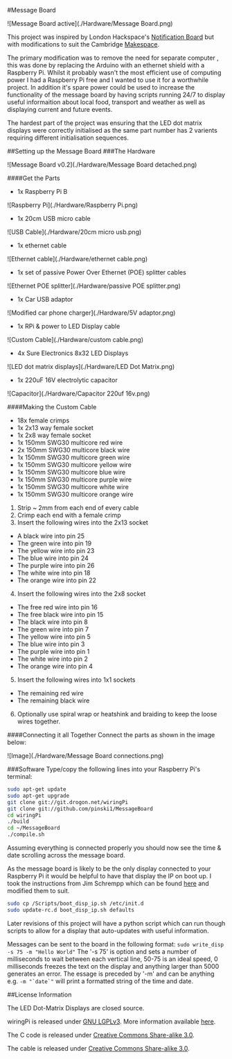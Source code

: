 #Message Board

![Message Board active](./Hardware/Message Board.png)

This project was inspired by London Hackspace's [Notification Board](https://wiki.london.hackspace.org.uk/view/Project:Notification_Board) but with modifications to suit the Cambridge [Makespace](http://makespace.org/).

The primary modification was to remove the need for separate computer , this was done by replacing the Arduino with an ethernet shield with a Raspberry Pi. Whilst it probably wasn't the most efficient use of computing power I had a Raspberry Pi free and I wanted to use it for a worthwhile project. In addition it's spare power could be used to increase the functionality of the message board by having scripts running 24/7 to display useful informaition about local food, transport and weather as well as displaying current and future events.

The hardest part of the project was ensuring that the LED dot matrix displays were correctly initialised as the same part number has 2 varients requiring different initialisation sequences.

##Setting up the Message Board
###The Hardware

![Message Board v0.2](./Hardware/Message Board detached.png)

####Get the Parts
* 1x Raspberry Pi B

![Raspberry Pi](./Hardware/Raspberry Pi.png)

* 1x 20cm USB micro cable

![USB Cable](./Hardware/20cm micro usb.png)

* 1x ethernet cable

![Ethernet cable](./Hardware/ethernet cable.png)

* 1x set of passive Power Over Ethernet (POE) splitter cables

![Ethernet POE splitter](./Hardware/passive POE splitter.png)

* 1x Car USB adaptor

![Modified car phone charger](./Hardware/5V adaptor.png)

* 1x RPi & power to LED Display cable

![Custom Cable](./Hardware/custom cable.png)

* 4x Sure Electronics 8x32 LED Displays

![LED dot matrix displays](./Hardware/LED Dot Matrix.png)

* 1x 220uF 16V electrolytic capacitor

![Capacitor](./Hardware/Capacitor 220uf 16v.png)

####Making the Custom Cable
* 18x female crimps
* 1x 2x13 way female socket
* 1x 2x8 way female socket
* 1x 150mm SWG30 multicore red wire
* 2x 150mm SWG30 multicore black wire
* 1x 150mm SWG30 multicore green wire
* 1x 150mm SWG30 multicore yellow wire
* 1x 150mm SWG30 multicore blue wire
* 1x 150mm SWG30 multicore purple wire
* 1x 150mm SWG30 multicore white wire
* 1x 150mm SWG30 multicore orange wire

1. Strip ~ 2mm from each end of every cable
2. Crimp each end with a female crimp
3. Insert the following wires into the 2x13 socket
 * A black wire into pin 25
 * The green wire into pin 19
 * The yellow wire into pin 23
 * The blue wire into pin 24
 * The purple wire into pin 26
 * The white wire into pin 18
 * The orange wire into pin 22
4. Insert the following wires into the 2x8 socket
 * The free red wire into pin 16
 * The free black wire into pin 15
 * The black wire into pin 8
 * The green wire into pin 7
 * The yellow wire into pin 5
 * The blue wire into pin 3
 * The purple wire into pin 1
 * The white wire into pin 2
 * The orange wire into pin 4
5. Insert the following wires into 1x1 sockets
 * The remaining red wire
 * The remaining black wire
6. Optionally use spiral wrap or heatshink and braiding to keep the loose wires together.

####Connecting it all Together
Connect the parts as shown in the image below:

![Image](./Hardware/Message Board connections.png)

###Software
Type/copy the following lines into your Raspberry Pi's terminal:
```bash
sudo apt-get update
sudo apt-get upgrade
git clone git://git.drogon.net/wiringPi
git clone git://github.com/pinski1/MessageBoard
cd wiringPi
./build
cd ~/MessageBoard
./compile.sh
```
Assuming everything is connected properly you should now see the time & date scrolling across the message board.

As the message board is likely to be the only display connected to your Raspberry Pi it would be helpful to have that display the IP on boot up. I took the instructions from Jim Schrempp which can be found [here](http://www.jimschrempp.com/features/computer/rpi_boot_email.htm) and modified them to suit.
```bash
sudo cp /Scripts/boot_disp_ip.sh /etc/init.d
sudo update-rc.d boot_disp_ip.sh defaults
```

Later revisions of this project will have a python script which can run though scripts to allow for a display that auto-updates with useful information.

<!---
```bash
cd ~/MessageBoard/Scripts
git clone https://code.google.com/p/feedparser/
cd feedparser
sudo python setup.py install
```
-->

Messages can be sent to the board in the following format: `sudo write_disp -s 75 -m "Hello World"` The '-s 75' is option and sets a number of milliseconds to wait between each vertical line, 50-75 is an ideal speed, 0 milliseconds freezes the text on the display and anything larger than 5000 generates an error. The essage is preceded by '-m' and can be anything e.g. ``-m "`date`"`` will print a formatted string of the time and date.

##License Information

The LED Dot-Matrix Displays are closed source.

wiringPi is released under [GNU LGPLv3](http://www.gnu.org/copyleft/lesser.html). More information available [here](http://wiringpi.com/).

The C code is released under [Creative Commons Share-alike 3.0](http://creativecommons.org/licenses/by-sa/3.0/).

The cable is released under [Creative Commons Share-alike 3.0](http://creativecommons.org/licenses/by-sa/3.0/).

